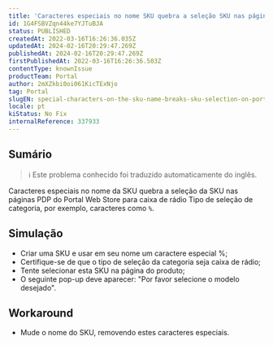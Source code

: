 ```yaml
---
title: 'Caracteres especiais no nome SKU quebra a seleção SKU nas páginas PDP do Portal Web Store para caixa de rádio Tipo de seleção de categoria'
id: 1G4FSBVZqn44ke7YJTuBJA
status: PUBLISHED
createdAt: 2022-03-16T16:26:36.035Z
updatedAt: 2024-02-16T20:29:47.269Z
publishedAt: 2024-02-16T20:29:47.269Z
firstPublishedAt: 2022-03-16T16:26:36.503Z
contentType: knownIssue
productTeam: Portal
author: 2mXZkbi0oi061KicTExNjo
tag: Portal
slugEN: special-characters-on-the-sku-name-breaks-sku-selection-on-portal-web-store-pdp-pages-for-radio-box-category-type-of-selection
locale: pt
kiStatus: No Fix
internalReference: 337933
---
```


## Sumário

>ℹ️ Este problema conhecido foi traduzido automaticamente do inglês.


Caracteres especiais no nome da SKU quebra a seleção da SKU nas páginas PDP do Portal Web Store para caixa de rádio Tipo de seleção de categoria, por exemplo, caracteres como `%`.




## Simulação


- Criar uma SKU e usar em seu nome um caractere especial %;
- Certifique-se de que o tipo de seleção da categoria seja caixa de rádio;
- Tente selecionar esta SKU na página do produto;
- O seguinte pop-up deve aparecer: "Por favor selecione o modelo desejado".




## Workaround


- Mude o nome do SKU, removendo estes caracteres especiais.

